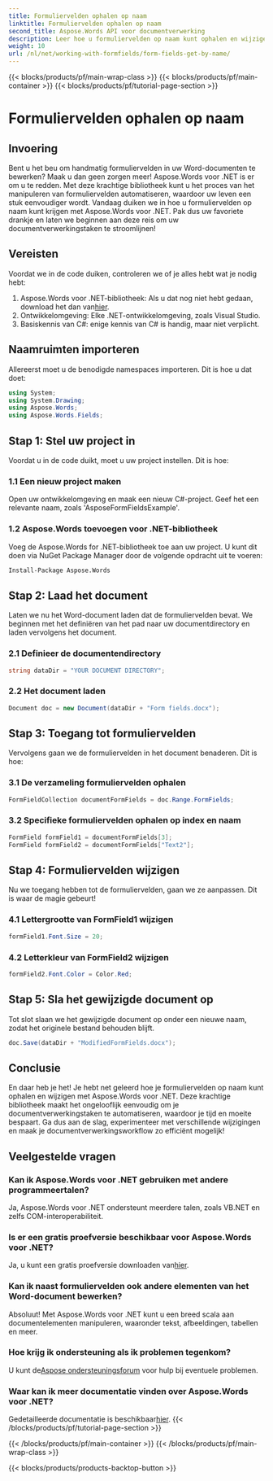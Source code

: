 ```yaml
---
title: Formuliervelden ophalen op naam
linktitle: Formuliervelden ophalen op naam
second_title: Aspose.Words API voor documentverwerking
description: Leer hoe u formuliervelden op naam kunt ophalen en wijzigen in Word-documenten met Aspose.Words voor .NET met deze gedetailleerde, stapsgewijze handleiding.
weight: 10
url: /nl/net/working-with-formfields/form-fields-get-by-name/
---
```


{{< blocks/products/pf/main-wrap-class >}}
{{< blocks/products/pf/main-container >}}
{{< blocks/products/pf/tutorial-page-section >}}

# Formuliervelden ophalen op naam

## Invoering

Bent u het beu om handmatig formuliervelden in uw Word-documenten te bewerken? Maak u dan geen zorgen meer! Aspose.Words voor .NET is er om u te redden. Met deze krachtige bibliotheek kunt u het proces van het manipuleren van formuliervelden automatiseren, waardoor uw leven een stuk eenvoudiger wordt. Vandaag duiken we in hoe u formuliervelden op naam kunt krijgen met Aspose.Words voor .NET. Pak dus uw favoriete drankje en laten we beginnen aan deze reis om uw documentverwerkingstaken te stroomlijnen!

## Vereisten

Voordat we in de code duiken, controleren we of je alles hebt wat je nodig hebt:

1.  Aspose.Words voor .NET-bibliotheek: Als u dat nog niet hebt gedaan, download het dan van[hier](https://releases.aspose.com/words/net/).
2. Ontwikkelomgeving: Elke .NET-ontwikkelomgeving, zoals Visual Studio.
3. Basiskennis van C#: enige kennis van C# is handig, maar niet verplicht.

## Naamruimten importeren

Allereerst moet u de benodigde namespaces importeren. Dit is hoe u dat doet:

```csharp
using System;
using System.Drawing;
using Aspose.Words;
using Aspose.Words.Fields;
```

## Stap 1: Stel uw project in

Voordat u in de code duikt, moet u uw project instellen. Dit is hoe:

### 1.1 Een nieuw project maken

Open uw ontwikkelomgeving en maak een nieuw C#-project. Geef het een relevante naam, zoals 'AsposeFormFieldsExample'.

### 1.2 Aspose.Words toevoegen voor .NET-bibliotheek

Voeg de Aspose.Words for .NET-bibliotheek toe aan uw project. U kunt dit doen via NuGet Package Manager door de volgende opdracht uit te voeren:

```bash
Install-Package Aspose.Words
```

## Stap 2: Laad het document

Laten we nu het Word-document laden dat de formuliervelden bevat. We beginnen met het definiëren van het pad naar uw documentdirectory en laden vervolgens het document.

### 2.1 Definieer de documentendirectory

```csharp
string dataDir = "YOUR DOCUMENT DIRECTORY";
```

### 2.2 Het document laden

```csharp
Document doc = new Document(dataDir + "Form fields.docx");
```

## Stap 3: Toegang tot formuliervelden

Vervolgens gaan we de formuliervelden in het document benaderen. Dit is hoe:

### 3.1 De verzameling formuliervelden ophalen

```csharp
FormFieldCollection documentFormFields = doc.Range.FormFields;
```

### 3.2 Specifieke formuliervelden ophalen op index en naam

```csharp
FormField formField1 = documentFormFields[3];
FormField formField2 = documentFormFields["Text2"];
```

## Stap 4: Formuliervelden wijzigen

Nu we toegang hebben tot de formuliervelden, gaan we ze aanpassen. Dit is waar de magie gebeurt!

### 4.1 Lettergrootte van FormField1 wijzigen

```csharp
formField1.Font.Size = 20;
```

### 4.2 Letterkleur van FormField2 wijzigen

```csharp
formField2.Font.Color = Color.Red;
```

## Stap 5: Sla het gewijzigde document op

Tot slot slaan we het gewijzigde document op onder een nieuwe naam, zodat het originele bestand behouden blijft.

```csharp
doc.Save(dataDir + "ModifiedFormFields.docx");
```

## Conclusie

En daar heb je het! Je hebt net geleerd hoe je formuliervelden op naam kunt ophalen en wijzigen met Aspose.Words voor .NET. Deze krachtige bibliotheek maakt het ongelooflijk eenvoudig om je documentverwerkingstaken te automatiseren, waardoor je tijd en moeite bespaart. Ga dus aan de slag, experimenteer met verschillende wijzigingen en maak je documentverwerkingsworkflow zo efficiënt mogelijk!

## Veelgestelde vragen

### Kan ik Aspose.Words voor .NET gebruiken met andere programmeertalen?

Ja, Aspose.Words voor .NET ondersteunt meerdere talen, zoals VB.NET en zelfs COM-interoperabiliteit.

### Is er een gratis proefversie beschikbaar voor Aspose.Words voor .NET?

 Ja, u kunt een gratis proefversie downloaden van[hier](https://releases.aspose.com/).

### Kan ik naast formuliervelden ook andere elementen van het Word-document bewerken?

Absoluut! Met Aspose.Words voor .NET kunt u een breed scala aan documentelementen manipuleren, waaronder tekst, afbeeldingen, tabellen en meer.

### Hoe krijg ik ondersteuning als ik problemen tegenkom?

 U kunt de[Aspose ondersteuningsforum](https://forum.aspose.com/c/words/8) voor hulp bij eventuele problemen.

### Waar kan ik meer documentatie vinden over Aspose.Words voor .NET?

 Gedetailleerde documentatie is beschikbaar[hier](https://reference.aspose.com/words/net/).
{{< /blocks/products/pf/tutorial-page-section >}}

{{< /blocks/products/pf/main-container >}}
{{< /blocks/products/pf/main-wrap-class >}}

{{< blocks/products/products-backtop-button >}}
